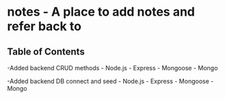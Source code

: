# notes - A place to add notes and refer back to

## Table of Contents

-Added backend CRUD methods - Node.js - Express - Mongoose - Mongo

-Added backend DB connect and seed - Node.js - Express - Mongoose - Mongo
